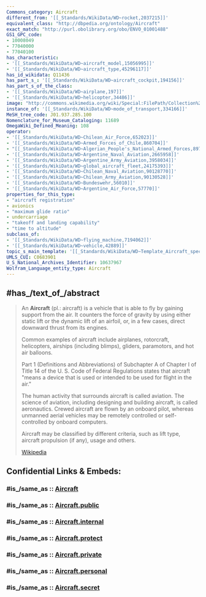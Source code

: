 ```yaml
---
Commons_category: Aircraft
different_from: '[[_Standards/WikiData/WD~rocket,2037215]]'
equivalent_class: "http://dbpedia.org/ontology/Aircraft"
exact_match: "http://purl.obolibrary.org/obo/ENVO_01001488"
GS1_GPC_code:
- 10008049
- 77040000
- 77040100
has_characteristic:
- '[[_Standards/WikiData/WD~aircraft_model,15056995]]'
- '[[_Standards/WikiData/WD~aircraft_type,45296117]]'
has_id_wikidata: Q11436
has_part_s_: '[[_Standards/WikiData/WD~aircraft_cockpit,194156]]'
has_part_s_of_the_class:
- '[[_Standards/WikiData/WD~airplane,197]]'
- '[[_Standards/WikiData/WD~helicopter,34486]]'
image: "http://commons.wikimedia.org/wiki/Special:FilePath/Collection%20of%20military%20aircraft.jpg"
instance_of: '[[_Standards/WikiData/WD~mode_of_transport,334166]]'
MeSH_tree_code: J01.937.285.100
Nomenclature_for_Museum_Cataloging: 11689
OmegaWiki_Defined_Meaning: 108
operator:
- '[[_Standards/WikiData/WD~Chilean_Air_Force,652023]]'
- '[[_Standards/WikiData/WD~Armed_Forces_of_Chile,860704]]'
- "[[_Standards/WikiData/WD~Algerian_People's_National_Armed_Forces,897700]]"
- '[[_Standards/WikiData/WD~Argentine_Naval_Aviation,2665958]]'
- '[[_Standards/WikiData/WD~Argentine_Army_Aviation,3958034]]'
- '[[_Standards/WikiData/WD~global_aircraft_fleet,24175393]]'
- '[[_Standards/WikiData/WD~Chilean_Naval_Aviation,90128770]]'
- '[[_Standards/WikiData/WD~Chilean_Army_Aviation,90130528]]'
- '[[_Standards/WikiData/WD~Bundeswehr,56010]]'
- '[[_Standards/WikiData/WD~Argentine_Air_Force,57770]]'
properties_for_this_type:
- "aircraft registration"
- avionics
- "maximum glide ratio"
- undercarriage
- "takeoff and landing capability"
- "time to altitude"
subclass_of:
- '[[_Standards/WikiData/WD~flying_machine,7194062]]'
- '[[_Standards/WikiData/WD~vehicle,42889]]'
topic_s_main_template: '[[_Standards/WikiData/WD~Template_Aircraft_specifications,6672945]]'
UMLS_CUI: C0683901
U_S_National_Archives_Identifier: 10637967
Wolfram_Language_entity_type: Aircraft
---
```


## #has_/text_of_/abstract 

> An **Aircraft** (pl.: aircraft) is a vehicle that is able to fly by gaining support from the air. 
> It counters the force of gravity by using either static lift or the dynamic lift of an airfoil, 
> or, in a few cases, direct downward thrust from its engines. 
> 
> Common examples of aircraft include airplanes, rotorcraft, helicopters, 
> airships (including blimps), gliders, paramotors, and hot air balloons. 
> 
> Part 1  (Definitions and Abbreviations) of Subchapter A of Chapter I of Title 14 
> of the U. S. Code of Federal Regulations states that aircraft 
> "means a device that is used or intended to be used for flight in the air."
>
> The human activity that surrounds aircraft is called aviation. 
> The science of aviation, including designing and building aircraft, is called aeronautics. 
> Crewed aircraft are flown by an onboard pilot, 
> whereas unmanned aerial vehicles may be remotely controlled 
> or self-controlled by onboard computers. 
> 
> Aircraft may be classified by different criteria, 
> such as lift type, aircraft propulsion (if any), usage and others.
>
> [Wikipedia](https://en.wikipedia.org/wiki/Aircraft) 


## Confidential Links & Embeds: 

### #is_/same_as :: [Aircraft](/_Standards/Technology/Aviation/Aircraft.md) 

### #is_/same_as :: [Aircraft.public](/_public/Technology/Aviation/Aircraft.public.md) 

### #is_/same_as :: [Aircraft.internal](/_internal/Technology/Aviation/Aircraft.internal.md) 

### #is_/same_as :: [Aircraft.protect](/_protect/Technology/Aviation/Aircraft.protect.md) 

### #is_/same_as :: [Aircraft.private](/_private/Technology/Aviation/Aircraft.private.md) 

### #is_/same_as :: [Aircraft.personal](/_personal/Technology/Aviation/Aircraft.personal.md) 

### #is_/same_as :: [Aircraft.secret](/_secret/Technology/Aviation/Aircraft.secret.md)

